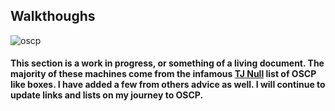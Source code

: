 ## Walkthoughs

![oscp](https://defcreds.b-cdn.net/wp-content/uploads/2021/05/OffensiveSecurity.png)

#### This section is a work in progress, or something of a living document.  The majority of these machines come from the infamous [TJ Null](https://docs.google.com/spreadsheets/u/1/d/1dwSMIAPIam0PuRBkCiDI88pU3yzrqqHkDtBngUHNCw8/htmlview#) list of OSCP like boxes.  I have added a few from others advice as well.  I will continue to update links and lists on my journey to OSCP.

